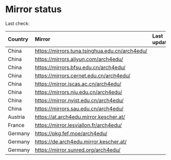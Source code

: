 <script src="./time.js"></script>
# Mirror status
Last check: <script type="text/javascript">localize(1723285270.765939);</script>

|Country|Mirror|Last update|
|:------|:-----|:----------|
|China|https://mirrors.tuna.tsinghua.edu.cn/arch4edu/|<script type="text/javascript">localize(1723271778);</script>|
|China|https://mirrors.aliyun.com/arch4edu/|<script type="text/javascript">localize(1723228651);</script>|
|China|https://mirrors.bfsu.edu.cn/arch4edu/|<script type="text/javascript">localize(1723228651);</script>|
|China|https://mirrors.cernet.edu.cn/arch4edu/|<script type="text/javascript">localize(1723271778);</script>|
|China|https://mirror.iscas.ac.cn/arch4edu/|<script type="text/javascript">localize(1723228651);</script>|
|China|https://mirrors.nju.edu.cn/arch4edu/|<script type="text/javascript">localize(1723228651);</script>|
|China|https://mirror.nyist.edu.cn/arch4edu/|<script type="text/javascript">localize(1723228651);</script>|
|China|https://mirrors.sau.edu.cn/arch4edu/|<script type="text/javascript">localize(1723228651);</script>|
|Austria|https://at.arch4edu.mirror.kescher.at/|<script type="text/javascript">localize(1723271778);</script>|
|France|https://mirror.lesviallon.fr/arch4edu/|<script type="text/javascript">localize(1723228651);</script>|
|Germany|https://pkg.fef.moe/arch4edu/|<script type="text/javascript">localize(1723271778);</script>|
|Germany|https://de.arch4edu.mirror.kescher.at/|<script type="text/javascript">localize(1723271778);</script>|
|Germany|https://mirror.sunred.org/arch4edu/|<script type="text/javascript">localize(1723271778);</script>|

<script src="./tablefilter/tablefilter.js"></script>
<script src="./table.js"></script>